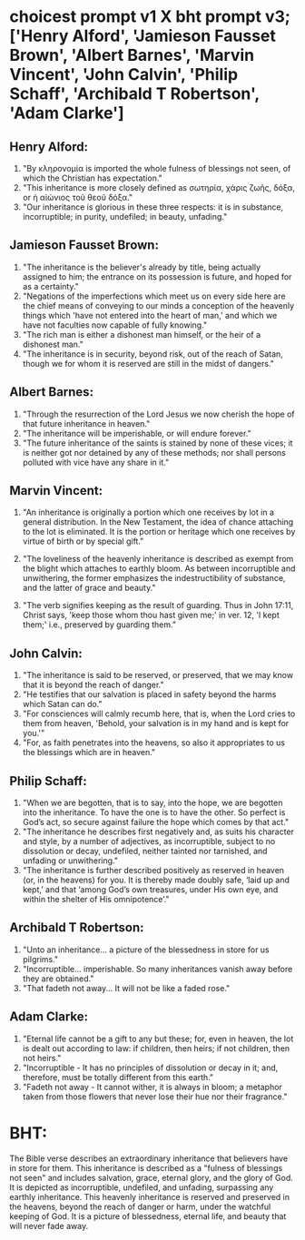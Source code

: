 # choicest prompt v1 X bht prompt v3; ['Henry Alford', 'Jamieson Fausset Brown', 'Albert Barnes', 'Marvin Vincent', 'John Calvin', 'Philip Schaff', 'Archibald T Robertson', 'Adam Clarke']

## Henry Alford:
1. "By κληρονομία is imported the whole fulness of blessings not seen, of which the Christian has expectation." 
2. "This inheritance is more closely defined as σωτηρία, χάρις ζωῆς, δόξα, or ἡ αἰώνιος τοῦ θεοῦ δόξα."
3. "Our inheritance is glorious in these three respects: it is in substance, incorruptible; in purity, undefiled; in beauty, unfading."

## Jamieson Fausset Brown:
1. "The inheritance is the believer's already by title, being actually assigned to him; the entrance on its possession is future, and hoped for as a certainty." 
2. "Negations of the imperfections which meet us on every side here are the chief means of conveying to our minds a conception of the heavenly things which 'have not entered into the heart of man,' and which we have not faculties now capable of fully knowing." 
3. "The rich man is either a dishonest man himself, or the heir of a dishonest man." 
4. "The inheritance is in security, beyond risk, out of the reach of Satan, though we for whom it is reserved are still in the midst of dangers."

## Albert Barnes:
1. "Through the resurrection of the Lord Jesus we now cherish the hope of that future inheritance in heaven."
2. "The inheritance will be imperishable, or will endure forever."
3. "The future inheritance of the saints is stained by none of these vices; it is neither got nor detained by any of these methods; nor shall persons polluted with vice have any share in it."

## Marvin Vincent:
1. "An inheritance is originally a portion which one receives by lot in a general distribution. In the New Testament, the idea of chance attaching to the lot is eliminated. It is the portion or heritage which one receives by virtue of birth or by special gift." 

2. "The loveliness of the heavenly inheritance is described as exempt from the blight which attaches to earthly bloom. As between incorruptible and unwithering, the former emphasizes the indestructibility of substance, and the latter of grace and beauty."

3. "The verb signifies keeping as the result of guarding. Thus in John 17:11, Christ says, 'keep those whom thou hast given me;' in ver. 12, 'I kept them;' i.e., preserved by guarding them."

## John Calvin:
1. "The inheritance is said to be reserved, or preserved, that we may know that it is beyond the reach of danger."
2. "He testifies that our salvation is placed in safety beyond the harms which Satan can do."
3. "For consciences will calmly recumb here, that is, when the Lord cries to them from heaven, 'Behold, your salvation is in my hand and is kept for you.'"
4. "For, as faith penetrates into the heavens, so also it appropriates to us the blessings which are in heaven."

## Philip Schaff:
1. "When we are begotten, that is to say, into the hope, we are begotten into the inheritance. To have the one is to have the other. So perfect is God’s act, so secure against failure the hope which comes by that act." 
2. "The inheritance he describes first negatively and, as suits his character and style, by a number of adjectives, as incorruptible, subject to no dissolution or decay, undefiled, neither tainted nor tarnished, and unfading or unwithering." 
3. "The inheritance is further described positively as reserved in heaven (or, in the heavens) for you. It is thereby made doubly safe, ‘laid up and kept,’ and that ‘among God’s own treasures, under His own eye, and within the shelter of His omnipotence’."

## Archibald T Robertson:
1. "Unto an inheritance... a picture of the blessedness in store for us pilgrims." 
2. "Incorruptible... imperishable. So many inheritances vanish away before they are obtained."
3. "That fadeth not away... It will not be like a faded rose."

## Adam Clarke:
1. "Eternal life cannot be a gift to any but these; for, even in heaven, the lot is dealt out according to law: if children, then heirs; if not children, then not heirs."
2. "Incorruptible - It has no principles of dissolution or decay in it; and, therefore, must be totally different from this earth."
3. "Fadeth not away - It cannot wither, it is always in bloom; a metaphor taken from those flowers that never lose their hue nor their fragrance."


# BHT:
The Bible verse describes an extraordinary inheritance that believers have in store for them. This inheritance is described as a "fulness of blessings not seen" and includes salvation, grace, eternal glory, and the glory of God. It is depicted as incorruptible, undefiled, and unfading, surpassing any earthly inheritance. This heavenly inheritance is reserved and preserved in the heavens, beyond the reach of danger or harm, under the watchful keeping of God. It is a picture of blessedness, eternal life, and beauty that will never fade away.